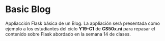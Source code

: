 # Basic Blog

Appliacción Flask básica de un Blog. La appliación será presentada como ejemplo a los estudiantes del ciclo **Y19-C1** de **CS50x.ni** para repasar el contenido sobre Flask abordado en la semana 14 de clases.
